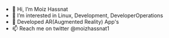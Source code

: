 - 👋 Hi, I’m Moiz Hassnat
- 👀 I’m interested in Linux, Development, DeveloperOperations
- 💞️ Developed AR(Augmented Reality) App's 
- 📫 Reach me on twitter @moizhassnat1

<!---
MOIZ-PK/MOIZ-PK is a ✨ special ✨ repository because its `README.md` (this file) appears on your GitHub profile.
You can click the Preview link to take a look at your changes.
--->
